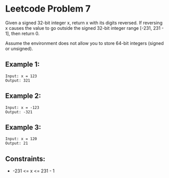# Leetcode Problem 7

Given a signed 32-bit integer x, return x with its digits reversed. If reversing x causes the value to go outside the 
signed 32-bit integer range [-231, 231 - 1], then return 0.

Assume the environment does not allow you to store 64-bit integers (signed or unsigned).

## Example 1:

    Input: x = 123
    Output: 321


## Example 2:

    Input: x = -123
    Output: -321


## Example 3:

    Input: x = 120
    Output: 21


## Constraints:
- -231 <= x <= 231 - 1